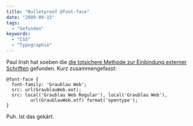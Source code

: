 ```yaml
---
title: "Bulletproof @font-face"
date: "2009-09-15"
tags:
  - "Gefunden"
keywords:
  - "CSS"
  - "Typographie"
---
```


Paul Irish hat soeben die [die totsichere Methode zur Einbindung externer Schriften](http://paulirish.com/2009/bulletproof-font-face-implementation-syntax/) gefunden. Kurz zusammengefasst:

```
@font-face {
  font-family: 'Graublau Web';
  src: url(GraublauWeb.eot);
  src: local('Graublau Web Regular'), local('Graublau Web'),
         url(GraublauWeb.otf) format('opentype');
}
```

Puh. Ist das gekärt.
